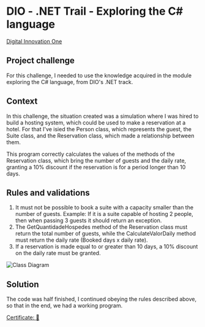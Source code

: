 # DIO - .NET Trail - Exploring the C# language

[Digital Innovation One](https://www.dio.me/?ref=RE6NDV822B)

## Project challenge

For this challenge, I needed to use the knowledge acquired in the module exploring the C# language, from DIO's .NET track.

## Context
In this challenge, the situation created was a simulation where I was hired to build a hosting system, which could be used to make a reservation at a hotel. For that I've isied the Person class, which represents the guest, the Suite class, and the Reservation class, which made a relationship between them.

This program correctly calculates the values ​​of the methods of the Reservation class, which bring the number of guests and the daily rate, granting a 10% discount if the reservation is for a period longer than 10 days.

## Rules and validations
1. It must not be possible to book a suite with a capacity smaller than the number of guests. Example: If it is a suite capable of hosting 2 people, then when passing 3 guests it should return an exception.
2. The GetQuantidadeHospedes method of the Reservation class must return the total number of guests, while the CalculateValorDaily method must return the daily rate (Booked days x daily rate).
3. If a reservation is made equal to or greater than 10 days, a 10% discount on the daily rate must be granted.

![Class Diagram](diagrama_classe_hotel.png)

## Solution
The code was half finished, I continued obeying the rules described above, so that in the end, we had a working program.

 [Certificate: 📜](https://www.dio.me/en/certificate/4E02AD64/share)